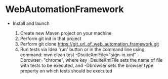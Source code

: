 # WebAutomationFramework


- Install and launch

    1. Create new Maven project on your machine
    2. Perform git init in that project
    3. Perform git clone https://git_url_of_web_automation_framework.git
    4. Run tests via Idea 'run' button or in the command line using command:
    mvn clean test -DsuiteXmlFile="sign-in.xml" -Dbrowser="chrome", where
    key -DsuiteXmlFile sets the name of file with tests to be executed, and -Dbrowser sets the browser type property on which tests should be executed
    
    

 
 

   
